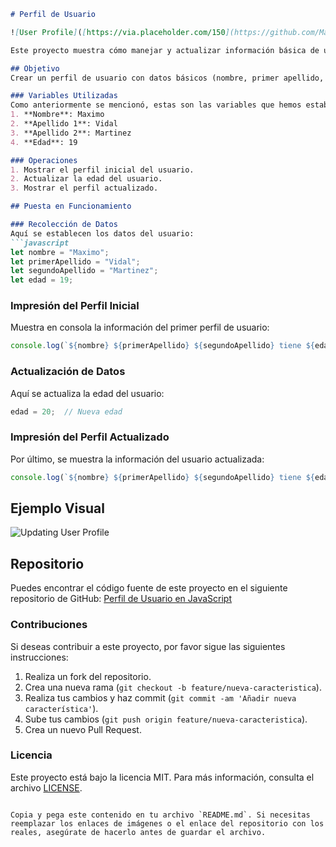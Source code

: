```markdown
# Perfil de Usuario

![User Profile]([https://via.placeholder.com/150](https://github.com/Maximo-sudo/proyectoVariables.git))

Este proyecto muestra cómo manejar y actualizar información básica de un usuario utilizando variables en JavaScript.

## Objetivo
Crear un perfil de usuario con datos básicos (nombre, primer apellido, segundo apellido y edad) y actualizar dinámicamente uno de ellos.

### Variables Utilizadas
Como anteriormente se mencionó, estas son las variables que hemos establecido:
1. **Nombre**: Maximo
2. **Apellido 1**: Vidal
3. **Apellido 2**: Martinez
4. **Edad**: 19

### Operaciones
1. Mostrar el perfil inicial del usuario.
2. Actualizar la edad del usuario.
3. Mostrar el perfil actualizado.

## Puesta en Funcionamiento

### Recolección de Datos
Aquí se establecen los datos del usuario:
```javascript
let nombre = "Maximo";
let primerApellido = "Vidal";
let segundoApellido = "Martinez";
let edad = 19;
```

### Impresión del Perfil Inicial
Muestra en consola la información del primer perfil de usuario:
```javascript
console.log(`${nombre} ${primerApellido} ${segundoApellido} tiene ${edad} años`);
```

### Actualización de Datos
Aquí se actualiza la edad del usuario:
```javascript
edad = 20;  // Nueva edad
```

### Impresión del Perfil Actualizado
Por último, se muestra la información del usuario actualizada:
```javascript
console.log(`${nombre} ${primerApellido} ${segundoApellido} tiene ${edad} años`);
```

## Ejemplo Visual

![Updating User Profile](https://media.giphy.com/media/3oEjI6SIIHBdRxXI40/giphy.gif)

## Repositorio
Puedes encontrar el código fuente de este proyecto en el siguiente repositorio de GitHub:
[Perfil de Usuario en JavaScript](https://github.com/tu-usuario/perfil-de-usuario-js)

### Contribuciones
Si deseas contribuir a este proyecto, por favor sigue las siguientes instrucciones:
1. Realiza un fork del repositorio.
2. Crea una nueva rama (`git checkout -b feature/nueva-caracteristica`).
3. Realiza tus cambios y haz commit (`git commit -am 'Añadir nueva característica'`).
4. Sube tus cambios (`git push origin feature/nueva-caracteristica`).
5. Crea un nuevo Pull Request.

### Licencia
Este proyecto está bajo la licencia MIT. Para más información, consulta el archivo [LICENSE](https://github.com/tu-usuario/perfil-de-usuario-js/blob/main/LICENSE).
```

Copia y pega este contenido en tu archivo `README.md`. Si necesitas reemplazar los enlaces de imágenes o el enlace del repositorio con los reales, asegúrate de hacerlo antes de guardar el archivo.
